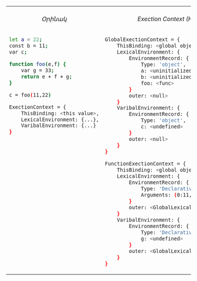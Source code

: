 <table><tr>
<td valign="top" width="50%">
<div align="center"><h6> Օրինակ </h6></div>
<div> 

```sh
let a = 22;
const b = 11;
var c;

function foo(e,f) {
    var g = 33;
    return e + f + g;
}

c = foo(11,22)

ExectionContext = {
    ThisBinding: <this value>,
    LexicalEnvironment: {...},
    VaribalEnvironment: {...}
}

```

</div></td>
<td valign="top" width="50%">
<div align="center"><h6>Exection Context (Hoisting)</h6></div>
<div> 
   
```sh
GlobalExectionContext = {
    ThisBinding: <global object>,
    LexicalEnvironment: {
        EnvironmentRecord: {
            Type: 'object',
            a: <uninitialized>,
            b: <uninitialized>,
            foo: <func>
        }
        outer: <null>
    }
    VaribalEnvironment: {
        EnvironmentRecord: {
            Type: 'object',
            c: <undefined>
        }
        outer: <null>
    }
}

FunctionExectionContext = {
    ThisBinding: <global object>,
    LexicalEnvironment: {
        EnvironmentRecord: {
            Type: 'Declarative',
            Arguments: (0:11, 1:22, length: 2),
        }
        outer: <GlobalLexicalEnvironment>
    }
    VaribalEnvironment: {
        EnvironmentRecord: {
            Type: 'Declarative',
            g: <undefined>
        }
        outer: <GlobalLexicalEnvironment>
    }
}

```
</div></td>
</tr></table> 